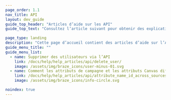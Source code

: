 ```yaml
---
page_order: 1.1
nav_title: API
layout: dev_guide
guide_top_header: "Articles d’aide sur les API"
guide_top_text: "Consultez l’article suivant pour obtenir des explications sur la façon dont les API peuvent impacter vos données utilisateur. <br><br> Pour en savoir plus sur l’API REST de Braze, consultez la section <a href='/docs/api/basics/'>API</a> !"

page_type: landing
description: "Cette page d’accueil contient des articles d’aide sur l’API de Braze."
guide_menu_title: ""
guide_menu_list:
  - name: Supprimer des utilisateurs via l’API
    link: /docs/help/help_articles/api/delete_user/
    image: /assets/img/braze_icons/user-minus-01.svg
  - name: Comment les attributs de campagne et les attributs Canvas diffèrent entre les sources
    link: /docs/help/help_articles/api/attribute_name_id_across_sources/
    image: /assets/img/braze_icons/info-circle.svg

noindex: true
---
```




